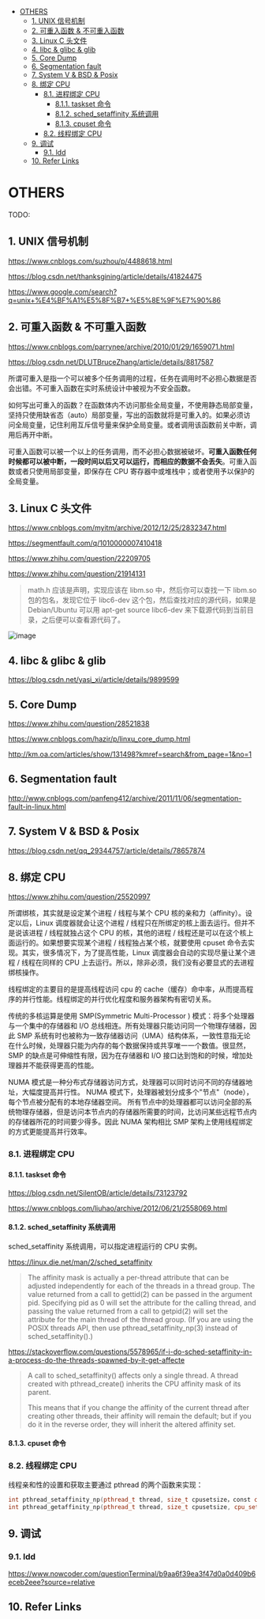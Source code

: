 - [OTHERS](#others)
  - [1. UNIX 信号机制](#1-unix-信号机制)
  - [2. 可重入函数 & 不可重入函数](#2-可重入函数--不可重入函数)
  - [3. Linux C 头文件](#3-linux-c-头文件)
  - [4. libc & glibc & glib](#4-libc--glibc--glib)
  - [5. Core Dump](#5-core-dump)
  - [6. Segmentation fault](#6-segmentation-fault)
  - [7. System V & BSD & Posix](#7-system-v--bsd--posix)
  - [8. 绑定 CPU](#8-绑定-cpu)
    - [8.1. 进程绑定 CPU](#81-进程绑定-cpu)
      - [8.1.1. taskset 命令](#811-taskset-命令)
      - [8.1.2. sched_setaffinity 系统调用](#812-sched_setaffinity-系统调用)
      - [8.1.3. cpuset 命令](#813-cpuset-命令)
    - [8.2. 线程绑定 CPU](#82-线程绑定-cpu)
  - [9. 调试](#9-调试)
    - [9.1. ldd](#91-ldd)
  - [10. Refer Links](#10-refer-links)

# OTHERS

TODO:

## 1. UNIX 信号机制

https://www.cnblogs.com/suzhou/p/4488618.html

https://blog.csdn.net/thanksgining/article/details/41824475

https://www.google.com/search?q=unix+%E4%BF%A1%E5%8F%B7+%E5%8E%9F%E7%90%86

## 2. 可重入函数 & 不可重入函数

https://www.cnblogs.com/parrynee/archive/2010/01/29/1659071.html

https://blog.csdn.net/DLUTBruceZhang/article/details/8817587

所谓可重入是指一个可以被多个任务调用的过程，任务在调用时不必担心数据是否会出错。不可重入函数在实时系统设计中被视为不安全函数。

如何写出可重入的函数？在函数体内不访问那些全局变量，不使用静态局部变量，坚持只使用缺省态（auto）局部变量，写出的函数就将是可重入的。如果必须访问全局变量，记住利用互斥信号量来保护全局变量。或者调用该函数前关中断，调用后再开中断。

可重入函数可以被一个以上的任务调用，而不必担心数据被破坏。**可重入函数任何时候都可以被中断，一段时间以后又可以运行，而相应的数据不会丢失**。可重入函数或者只使用局部变量，即保存在 CPU 寄存器中或堆栈中；或者使用予以保护的全局变量。

## 3. Linux C 头文件

https://www.cnblogs.com/myitm/archive/2012/12/25/2832347.html

https://segmentfault.com/q/1010000007410418

https://www.zhihu.com/question/22209705

https://www.zhihu.com/question/21914131

> math.h 应该是声明，实现应该在 libm.so 中，然后你可以查找一下 libm.so 包的包名，发现它位于 libc6-dev 这个包，然后查找对应的源代码，如果是 Debian/Ubuntu 可以用 apt-get source libc6-dev 来下载源代码到当前目录，之后便可以查看源代码了。

![image](http://img.cdn.firejq.com/jpg/2018/7/10/e34964015714a67c399a4dd11c303efd.jpg)

## 4. libc & glibc & glib

https://blog.csdn.net/yasi_xi/article/details/9899599

## 5. Core Dump

https://www.zhihu.com/question/28521838

https://www.cnblogs.com/hazir/p/linxu_core_dump.html

http://km.oa.com/articles/show/131498?kmref=search&from_page=1&no=1

## 6. Segmentation fault

http://www.cnblogs.com/panfeng412/archive/2011/11/06/segmentation-fault-in-linux.html

## 7. System V & BSD & Posix

https://blog.csdn.net/qq_29344757/article/details/78657874

## 8. 绑定 CPU

https://www.zhihu.com/question/25520997

所谓绑核，其实就是设定某个进程 / 线程与某个 CPU 核的亲和力（affinity）。设定以后，Linux 调度器就会让这个进程 / 线程只在所绑定的核上面去运行。但并不是说该进程 / 线程就独占这个 CPU 的核，其他的进程 / 线程还是可以在这个核上面运行的。如果想要实现某个进程 / 线程独占某个核，就要使用 cpuset 命令去实现。其实，很多情况下，为了提高性能，Linux 调度器会自动的实现尽量让某个进程 / 线程在同样的 CPU 上去运行。所以，除非必须，我们没有必要显式的去进程绑核操作。

线程绑定的主要目的是提高线程访问 cpu 的 cache（缓存）命中率，从而提高程序的并行性能。线程绑定的并行优化程度和服务器架构有密切关系。

传统的多核运算是使用 SMP(Symmetric Multi-Processor ) 模式：将多个处理器与一个集中的存储器和 I/O 总线相连。所有处理器只能访问同一个物理存储器，因此 SMP 系统有时也被称为一致存储器访问（UMA）结构体系，一致性意指无论在什么时候，处理器只能为内存的每个数据保持或共享唯一一个数值。很显然，SMP 的缺点是可伸缩性有限，因为在存储器和 I/O 接口达到饱和的时候，增加处理器并不能获得更高的性能。

NUMA 模式是一种分布式存储器访问方式，处理器可以同时访问不同的存储器地址，大幅度提高并行性。 NUMA 模式下，处理器被划分成多个"节点"（node）， 每个节点被分配有的本地存储器空间。 所有节点中的处理器都可以访问全部的系统物理存储器，但是访问本节点内的存储器所需要的时间，比访问某些远程节点内的存储器所花的时间要少得多。因此 NUMA 架构相比 SMP 架构上使用线程绑定的方式更能提高并行效率。

### 8.1. 进程绑定 CPU

#### 8.1.1. taskset 命令

https://blog.csdn.net/SilentOB/article/details/73123792

https://www.cnblogs.com/liuhao/archive/2012/06/21/2558069.html

#### 8.1.2. sched_setaffinity 系统调用

sched_setaffinity 系统调用，可以指定进程运行的 CPU 实例。

https://linux.die.net/man/2/sched_setaffinity

> The affinity mask is actually a per-thread attribute that can be adjusted independently for each of the threads in a thread group. The value returned from a call to gettid(2) can be passed in the argument pid. Specifying pid as 0 will set the attribute for the calling thread, and passing the value returned from a call to getpid(2) will set the attribute for the main thread of the thread group. (If you are using the POSIX threads API, then use pthread_setaffinity_np(3) instead of sched_setaffinity().)

https://stackoverflow.com/questions/5578965/if-i-do-sched-setaffinity-in-a-process-do-the-threads-spawned-by-it-get-affecte

> A call to sched_setaffinity() affects only a single thread. A thread created with pthread_create() inherits the CPU affinity mask of its parent.
>
> This means that if you change the affinity of the current thread after creating other threads, their affinity will remain the default; but if you do it in the reverse order, they will inherit the altered affinity set.

#### 8.1.3. cpuset 命令

### 8.2. 线程绑定 CPU

线程亲和性的设置和获取主要通过 pthread 的两个函数来实现：
```cpp
int pthread_setaffinity_np(pthread_t thread, size_t cpusetsize，const cpu_set_t *cpuset);
int pthread_getaffinity_np(pthread_t thread, size_t cpusetsize, cpu_set_t *cpuset);
```

## 9. 调试

### 9.1. ldd

https://www.nowcoder.com/questionTerminal/b9aa6f39ea3f47d0a0d409b6eceb2eee?source=relative

## 10. Refer Links